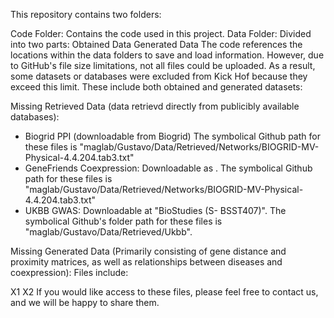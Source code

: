 This repository contains two folders:

Code Folder: Contains the code used in this project.
Data Folder: Divided into two parts:
Obtained Data
Generated Data
The code references the locations within the data folders to save and load information. However, due to GitHub's file size limitations, not all files could be uploaded. 
As a result, some datasets or databases were excluded from Kick Hof because they exceed this limit. 
These include both obtained and generated datasets:

Missing Retrieved Data (data retrievd directly from publicibly available databases):
- Biogrid PPI (downloadable from Biogrid) The symbolical Github path for these files is "maglab/Gustavo/Data/Retrieved/Networks/BIOGRID-MV-Physical-4.4.204.tab3.txt"
- GeneFriends Coexpression: Downloadable as . The symbolical Github path for these files is "maglab/Gustavo/Data/Retrieved/Networks/BIOGRID-MV-Physical-4.4.204.tab3.txt"
- UKBB GWAS: Downloadable at "BioStudies (S- BSST407)". The symbolical Github's folder path for these files is "maglab/Gustavo/Data/Retrieved/Ukbb".


Missing Generated Data (Primarily consisting of gene distance and proximity matrices, as well as relationships between diseases and coexpression):
Files include:

X1
X2
If you would like access to these files, please feel free to contact us, and we will be happy to share them.
